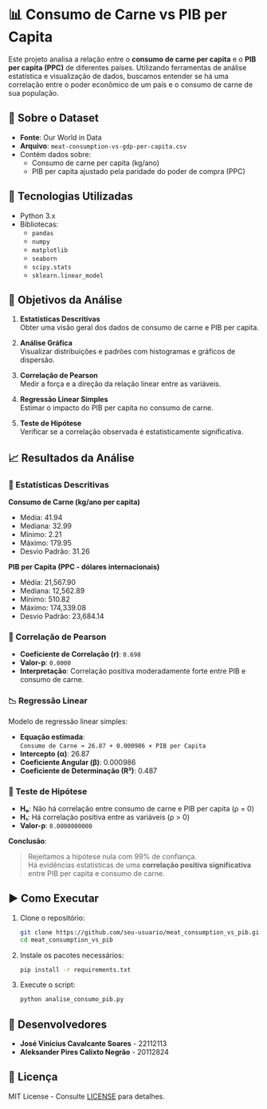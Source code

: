 # 📊 Consumo de Carne vs PIB per Capita

Este projeto analisa a relação entre o **consumo de carne per capita** e o **PIB per capita (PPC)** de diferentes países. Utilizando ferramentas de análise estatística e visualização de dados, buscamos entender se há uma correlação entre o poder econômico de um país e o consumo de carne de sua população.

## 📁 Sobre o Dataset

- **Fonte**: Our World in Data
- **Arquivo**: `meat-consumption-vs-gdp-per-capita.csv`
- Contém dados sobre:
  - Consumo de carne per capita (kg/ano)
  - PIB per capita ajustado pela paridade do poder de compra (PPC)

## 🔧 Tecnologias Utilizadas

- Python 3.x
- Bibliotecas:
  - `pandas`
  - `numpy`
  - `matplotlib`
  - `seaborn`
  - `scipy.stats`
  - `sklearn.linear_model`

## 📌 Objetivos da Análise

1. **Estatísticas Descritivas**  
   Obter uma visão geral dos dados de consumo de carne e PIB per capita.

2. **Análise Gráfica**  
   Visualizar distribuições e padrões com histogramas e gráficos de dispersão.

3. **Correlação de Pearson**  
   Medir a força e a direção da relação linear entre as variáveis.

4. **Regressão Linear Simples**  
   Estimar o impacto do PIB per capita no consumo de carne.

5. **Teste de Hipótese**  
   Verificar se a correlação observada é estatisticamente significativa.

## 📈 Resultados da Análise

### 📌 Estatísticas Descritivas

**Consumo de Carne (kg/ano per capita)**  
- Média: 41.94  
- Mediana: 32.99  
- Mínimo: 2.21  
- Máximo: 179.95  
- Desvio Padrão: 31.26  

**PIB per Capita (PPC - dólares internacionais)**  
- Média: 21,567.90  
- Mediana: 12,562.89  
- Mínimo: 510.82  
- Máximo: 174,339.08  
- Desvio Padrão: 23,684.14  

### 🔗 Correlação de Pearson

- **Coeficiente de Correlação (r)**: `0.698`  
- **Valor-p**: `0.0000`  
- **Interpretação**: Correlação positiva moderadamente forte entre PIB e consumo de carne.

### 📉 Regressão Linear

Modelo de regressão linear simples:

- **Equação estimada**:  
  `Consumo de Carne ≈ 26.87 + 0.000986 × PIB per Capita`
- **Intercepto (α)**: 26.87  
- **Coeficiente Angular (β)**: 0.000986  
- **Coeficiente de Determinação (R²)**: 0.487  

### 🧪 Teste de Hipótese

- **H₀**: Não há correlação entre consumo de carne e PIB per capita (ρ = 0)  
- **H₁**: Há correlação positiva entre as variáveis (ρ > 0)  
- **Valor-p**: `0.0000000000`

**Conclusão**:  
> Rejeitamos a hipótese nula com 99% de confiança.  
> Há evidências estatísticas de uma **correlação positiva significativa** entre PIB per capita e consumo de carne.

## ▶️ Como Executar

1. Clone o repositório:
   ```bash
   git clone https://github.com/seu-usuario/meat_consumption_vs_pib.git
   cd meat_consumption_vs_pib
   
2. Instale os pacotes necessários:
   ```bash
   pip install -r requirements.txt
   
3. Execute o script:
   ```bash
   python analise_consumo_pib.py

## 👥 Desenvolvedores
- **José Vinicius Cavalcante Soares** - 22112113  
- **Aleksander Pires Calixto Negrão** - 20112824 


## 📜 Licença
MIT License - Consulte [LICENSE](LICENSE) para detalhes.
